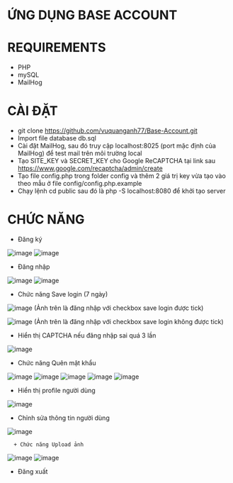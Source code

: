 # ỨNG DỤNG BASE ACCOUNT

# REQUIREMENTS
- PHP
- mySQL
- MailHog

# CÀI ĐẶT
- git clone https://github.com/vuquanganh77/Base-Account.git
- Import file database db.sql
- Cài đặt MailHog, sau đó truy cập localhost:8025 (port mặc định của MailHog) để test mail trên môi trường local
- Tạo SITE_KEY và SECRET_KEY cho Google ReCAPTCHA tại link sau https://www.google.com/recaptcha/admin/create
- Tạo file config.php trong folder config và thêm 2 giá trị key vừa tạo vào theo mẫu ở file config/config.php.example
- Chạy lệnh cd public sau đó là php -S localhost:8080 để khởi tạo server

# CHỨC NĂNG
- Đăng ký
  
![image](https://github.com/vuquanganh77/Base-Account/assets/55951091/1132ee3f-2ab9-4721-86f5-3a96517ecff0)
![image](https://github.com/vuquanganh77/Base-Account/assets/55951091/91db2af2-f984-4ebb-a788-c26e9d7f6841)

- Đăng nhập
  
![image](https://github.com/vuquanganh77/Base-Account/assets/55951091/3b77b84d-2c62-49fa-96fb-d56396c9e374)
![image](https://github.com/vuquanganh77/Base-Account/assets/55951091/26ec6d79-416b-4089-ba43-4bf6b7d4d58f)

- Chức năng Save login (7 ngày)

![image](https://github.com/vuquanganh77/Base-Account/assets/55951091/9dc3e200-f239-4fd5-a425-844a29fbeb7e)
(Ảnh trên là đăng nhập với checkbox save login được tick)

![image](https://github.com/vuquanganh77/Base-Account/assets/55951091/8522d6d1-976c-4af2-a7c7-225abc06d4a8)
(Ảnh trên là đăng nhập với checkbox save login không được tick)

- Hiển thị CAPTCHA nếu đăng nhập sai quá 3 lần
  
![image](https://github.com/vuquanganh77/Base-Account/assets/55951091/ef052751-2ff8-41cd-b2b1-93c992261314)

- Chức năng Quên mật khẩu
  
![image](https://github.com/vuquanganh77/Base-Account/assets/55951091/49dd7a13-06dc-4fff-8c64-37a80b6de355)
![image](https://github.com/vuquanganh77/Base-Account/assets/55951091/4de4fad4-f9c4-46ca-9722-72428c5be8e3)
![image](https://github.com/vuquanganh77/Base-Account/assets/55951091/ad9b31b3-e211-4a91-a81e-46f23666dc9c)
![image](https://github.com/vuquanganh77/Base-Account/assets/55951091/24e2eae3-0709-4486-a16d-7367d289f621)
![image](https://github.com/vuquanganh77/Base-Account/assets/55951091/0e9431f9-a04f-4167-972f-ddfec8743a7d)



- Hiển thị profile người dùng
  
![image](https://github.com/vuquanganh77/Base-Account/assets/55951091/d22616ed-ef76-4ae3-acf5-e05dc2b3934f)

- Chỉnh sửa thông tin người dùng
  
![image](https://github.com/vuquanganh77/Base-Account/assets/55951091/119bdc6e-ec89-4bbc-a2fb-c0c32904c82c)

      + Chức năng Upload ảnh
  
  ![image](https://github.com/vuquanganh77/Base-Account/assets/55951091/64da2656-5d37-4769-ae82-3ea49cbda0e2)
  ![image](https://github.com/vuquanganh77/Base-Account/assets/55951091/edf373d5-2d49-4029-bfb9-567e3b668c01)

- Đăng xuất
